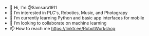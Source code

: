 - 👋 Hi, I’m @Samsara1911
- 👀 I’m interested in PLC's, Robotics, Music, and Photograpy
- 🌱 I’m currently learning Python and basic app interfaces for mobile
- 💞️ I’m looking to collaborate on machine learning
- 📫 How to reach me https://linktr.ee/RobotWorkshop

<!---
Samsara1911/Samsara1911 is a ✨ special ✨ repository because its `README.md` (this file) appears on your GitHub profile.
You can click the Preview link to take a look at your changes.
--->
